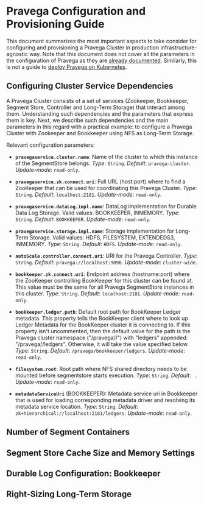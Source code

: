 # Pravega Configuration and Provisioning Guide

This document summarizes the most important aspects to take consider for configuring and provisioning a
Pravega Cluster in production infrastructure-agnostic way. Note that this document does not cover all the 
parameters in the configuration of Pravega as they are [already documented](/config/config.properties). Similarly,
this is not a guide to [deploy Pravega on Kubernetes](https://github.com/pravega/pravega-operator).

## Configuring Cluster Service Dependencies

A Pravega Cluster consists of a set of services (Zookeeper, Bookkeeper, Segment Store, Controller and Long-Term Storage)
that interact among them. Understanding such dependencies and the parameters that express them is key. Next, we describe
such dependencies and the main parameters in this regard with a practical example: to configure a Pravega Cluster with
Zookeeper and Bookkeeper using NFS as Long-Term Storage.

Relevant configuration parameters:
 
- **`pravegaservice.cluster.name`**: Name of the cluster to which this instance of the SegmentStore belongs.
_Type_: `String`. _Default_: `pravega-cluster`. _Update-mode_: `read-only`.

- **`pravegaservice.zk.connect.uri`**: Full URL (host:port) where to find a ZooKeeper that can be used for coordinating 
this Pravega Cluster. 
_Type_: `String`. _Default_: `localhost:2181`. _Update-mode_: `read-only`.

- **`pravegaservice.dataLog.impl.name`**: DataLog implementation for Durable Data Log Storage. Valid values: BOOKKEEPER, 
INMEMORY.
_Type_: `String`. _Default_: `BOOKKEEPER`. _Update-mode_: `read-only`.

- **`pravegaservice.storage.impl.name`**: Storage implementation for Long-Term Storage. Valid values: HDFS, FILESYSTEM, 
EXTENDEDS3, INMEMORY.
_Type_: `String`. _Default_: `HDFS`. _Update-mode_: `read-only`.

- **`autoScale.controller.connect.uri`**: URI for the Pravega Controller.
_Type_: `String`. _Default_: `pravega://localhost:9090`. _Update-mode_: `cluster-wide`.

- **`bookkeeper.zk.connect.uri`**: Endpoint address (hostname:port) where the ZooKeeper controlling BookKeeper for this 
cluster can be found at. This value must be the same for all Pravega SegmentStore instances in this cluster.
_Type_: `String`. _Default_: `localhost:2181`. _Update-mode_: `read-only`.

- **`bookkeeper.ledger.path`**: Default root path for BookKeeper Ledger metadata. This property tells the BookKeeper 
client where to look up Ledger Metadata for the BookKeeper cluster it is connecting to. If this property isn't uncommented, 
then the default value for the path is the Pravega cluster namespace ("/pravega/<cluster-name>/") with "ledgers" appended:
"/pravega/<cluster-name>/ledgers". Otherwise, it will take the value specified below. 
_Type_: `String`. _Default_: `/pravega/bookkeeper/ledgers`. _Update-mode_: `read-only`.

- **`filesystem.root`**: Root path where NFS shared directory needs to be mounted before segmentstore starts execution.
_Type_: `String`. _Default_: ` `. _Update-mode_: `read-only`.

- **`metadataServiceUri`** (BOOKKEEPER): Metadata service uri in Bookkeeper that is used for loading corresponding 
metadata driver and resolving its metadata service location.
_Type_: `String`. _Default_: `zk+hierarchical://localhost:2181/ledgers`. _Update-mode_: `read-only`.







## Number of Segment Containers


## Segment Store Cache Size and Memory Settings


## Durable Log Configuration: Bookkeeper


## Right-Sizing Long-Term Storage



